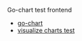 Go-chart test frontend

* [go-chart](https://github.com/Daryl110/go-chart)
* [visualize charts test](https://pruebas-graph.firebaseapp.com)